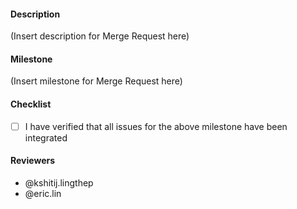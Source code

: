 #### Description

(Insert description for Merge Request here)

#### Milestone
(Insert milestone for Merge Request here)

#### Checklist
- [ ] I have verified that all issues for the above milestone have been integrated

#### Reviewers
- @kshitij.lingthep
- @eric.lin
